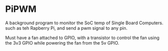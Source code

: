 # PiPWM

A background program to monitor the SoC temp of Single Board Computers. such as teh Rapberry Pi, and send a pwm signal to any pin.

Must have a fan attached to GPIO, with a transistor to control the fan using the 3v3 GPIO while powering the fan from the 5v GPIO.
